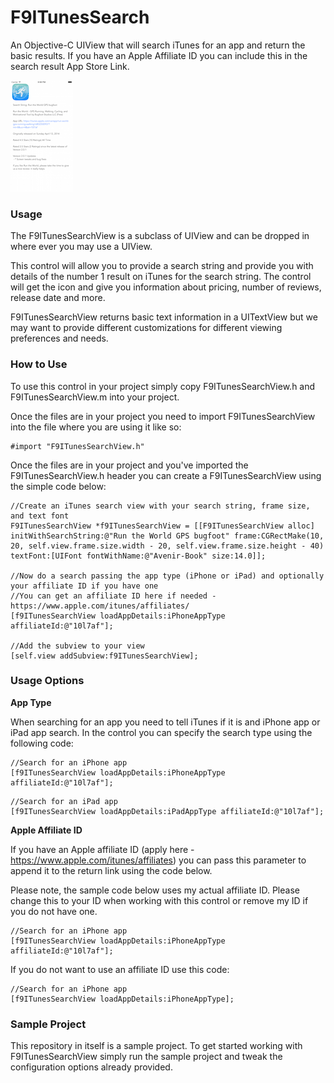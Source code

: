 F9ITunesSearch
==============

An Objective-C UIView that will search iTunes for an app and return the basic results. If you have an Apple Affiliate ID you can include this in the search result App Store Link.

![Demo Image](https://raw.githubusercontent.com/front9tech/F9ITunesSearch/master/F9ITunesSearch/F9ITunesSearch%20Screenshot.png)

### Usage

The F9ITunesSearchView is a subclass of UIView and can be dropped in where ever you may use a UIView.  

This control will allow you to provide a search string and provide you with details of the number 1 result on iTunes for the search string.  The control will get the icon and give you information about pricing, number of reviews, release date and more.

F9ITunesSearchView returns basic text information in a UITextView but we may want to provide different customizations for different viewing preferences and needs.

### How to Use
To use this control in your project simply copy F9ITunesSearchView.h and F9ITunesSearchView.m into your project.  

Once the files are in your project you need to import F9ITunesSearchView into the file where you are using it like so:
```
#import "F9ITunesSearchView.h"
```

Once the files are in your project and you've imported the F9ITunesSearchView.h header you can create a F9ITunesSearchView using the simple code below:
```
//Create an iTunes search view with your search string, frame size, and text font
F9ITunesSearchView *f9ITunesSearchView = [[F9ITunesSearchView alloc] initWithSearchString:@"Run the World GPS bugfoot" frame:CGRectMake(10, 20, self.view.frame.size.width - 20, self.view.frame.size.height - 40) textFont:[UIFont fontWithName:@"Avenir-Book" size:14.0]];

//Now do a search passing the app type (iPhone or iPad) and optionally your affiliate ID if you have one
//You can get an affiliate ID here if needed - https://www.apple.com/itunes/affiliates/
[f9ITunesSearchView loadAppDetails:iPhoneAppType affiliateId:@"10l7af"];

//Add the subview to your view
[self.view addSubview:f9ITunesSearchView];
```

### Usage Options

__App Type__

When searching for an app you need to tell iTunes if it is and iPhone app or iPad app search.  In the control you can specify the search type using the following code:

```
//Search for an iPhone app
[f9ITunesSearchView loadAppDetails:iPhoneAppType affiliateId:@"10l7af"];
```

```
//Search for an iPad app
[f9ITunesSearchView loadAppDetails:iPadAppType affiliateId:@"10l7af"];
```

__Apple Affiliate ID__

If you have an Apple affiliate ID (apply here - https://www.apple.com/itunes/affiliates) you can pass this parameter to append it to the return link using the code below.

Please note, the sample code below uses my actual affiliate ID.  Please change this to your ID when working with this control or remove my ID if you do not have one.

```
//Search for an iPhone app
[f9ITunesSearchView loadAppDetails:iPhoneAppType affiliateId:@"10l7af"];
```

If you do not want to use an affiliate ID use this code:
```
//Search for an iPhone app
[f9ITunesSearchView loadAppDetails:iPhoneAppType];
```

### Sample Project
This repository in itself is a sample project.  To get started working with F9ITunesSearchView simply run the sample project and tweak the configuration options already provided.
